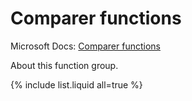 ---
---

# Comparer functions

Microsoft Docs: [Comparer functions](https://docs.microsoft.com/en-us/powerquery-m/comparer-functions)

About this function group.

{% include list.liquid all=true %}